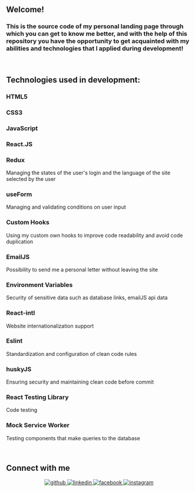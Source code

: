 ## Welcome!

### This is the source code of my personal landing page through which you can get to know me better, and with the help of this repository you have the opportunity to get acquainted with my abilities and technologies that I applied during development!  
  

<br/>  


## Technologies used in development:  


### HTML5  
  
  



### CSS3  
  
  



### JavaScript  
  
  



### React.JS  
  
  



### Redux  
Managing the states of the user's login and the language of the site selected by the user  
  



### useForm  
Managing and validating conditions on user input  
  



### Custom Hooks  
Using my custom own hooks to improve code readability and avoid code duplication  
  



### EmailJS  
Possibility to send me a personal letter without leaving the site  
  



### Environment Variables  
Security of sensitive data such as database links, emailJS api data  
  



### React-intl  
Website internationalization support  
  



### Eslint  
Standardization and configuration of clean code rules  
  



### huskyJS  
Ensuring security and maintaining clean code before commit  
  



### React Testing Library  
Code testing  
  



### Mock Service Worker  
Testing components that make queries to the database  
  

<br/>  


## Connect with me  
<div align="center">
<a href="https://github.com/zzosdunk" target="_blank">
<img src=https://img.shields.io/badge/github-%2324292e.svg?&style=for-the-badge&logo=github&logoColor=white alt=github style="margin-bottom: 5px;" />
</a>
<a href="https://linkedin.com/in/https://www.linkedin.com/in/denys-zosym-498b39141/" target="_blank">
<img src=https://img.shields.io/badge/linkedin-%231E77B5.svg?&style=for-the-badge&logo=linkedin&logoColor=white alt=linkedin style="margin-bottom: 5px;" />
</a>
<a href="https://www.facebook.com/https://www.facebook.com/zzosdunk" target="_blank">
<img src=https://img.shields.io/badge/facebook-%232E87FB.svg?&style=for-the-badge&logo=facebook&logoColor=white alt=facebook style="margin-bottom: 5px;" />
</a>
<a href="https://instagram.com/https://www.instagram.com/zonikmus/" target="_blank">
<img src=https://img.shields.io/badge/instagram-%23000000.svg?&style=for-the-badge&logo=instagram&logoColor=white alt=instagram style="margin-bottom: 5px;" />
</a>  
</div>  

<br />

